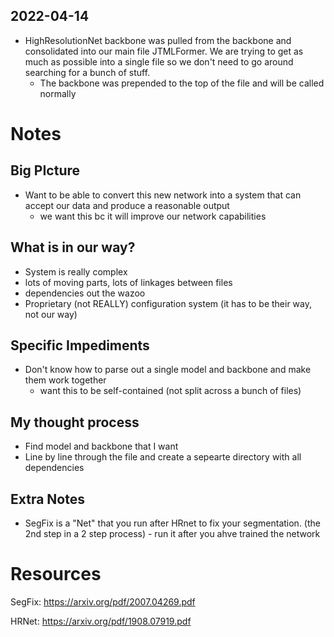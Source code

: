 ## 2022-04-14
- HighResolutionNet backbone was pulled from the backbone and consolidated into our main file JTMLFormer. We are trying to get as much as possible into a single file so we don't need to go around searching for a bunch of stuff.
    - The backbone was prepended to the top of the file and will be called normally


# Notes

## Big PIcture

- Want to be able to convert this new network into a system that can accept our data and produce a reasonable output
    - we want this bc it will improve our network capabilities

## What is in our way?
- System is really complex
- lots of moving parts, lots of linkages between files
- dependencies out the wazoo
- Proprietary (not REALLY) configuration system (it has to be their way, not our way)

## Specific Impediments
- Don't know how to parse out a single model and backbone and make them work together
    - want this to be self-contained (not split across a bunch of files)

## My thought process
- Find model and backbone that I want
- Line by line through the file and create a sepearte directory with all dependencies

## Extra Notes
- SegFix is a "Net" that you run after HRnet to fix your segmentation. (the 2nd step in a 2 step process) - run it after you ahve trained the network

# Resources
SegFix:
https://arxiv.org/pdf/2007.04269.pdf

HRNet:
https://arxiv.org/pdf/1908.07919.pdf



